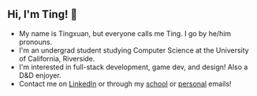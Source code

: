 ## Hi, I'm Ting! 🔔

- My name is Tingxuan, but everyone calls me Ting. I go by he/him pronouns.
- I'm an undergrad student studying Computer Science at the University of California, Riverside.
- I'm interested in full-stack development, game dev, and design! Also a D&D enjoyer.
- Contact me on [LinkedIn](https://www.linkedin.com/in/tingxuan-wu-300044254/) or through my [school](mailto:twu148@ucr.edu) or [personal](mailto:twu062604@gmail.com) emails!
<!--
**tingtingtingtingtingtingtingtingtingtin/tingtingtingtingtingtingtingtingtingtin** is a ✨ _special_ ✨ repository because its `README.md` (this file) appears on your GitHub profile.

Here are some ideas to get you started:

- 🔭 I’m currently working on ...
- 🌱 I’m currently learning ...
- 👯 I’m looking to collaborate on ...
- 🤔 I’m looking for help with ...
- 💬 Ask me about ...
- 📫 How to reach me: ...
- 😄 Pronouns: ...
- ⚡ Fun fact: ...
-->
